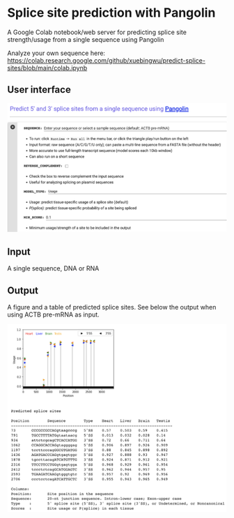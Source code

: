 # Splice site prediction with Pangolin

A Google Colab notebook/web server for predicting splice site strength/usage from a single sequence using Pangolin

Analyze your own sequence here: https://colab.research.google.com/github/xuebingwu/predict-splice-sites/blob/main/colab.ipynb

## User interface
![interface](./colab-gui.png?raw=true "Colab interface")

## Input
A single sequence, DNA or RNA

## Output
A figure and a table of predicted splice sites. See below the output when using ACTB pre-mRNA as input.

![ACTB-output](./sample-output2.png?raw=true "Sample output (ACTB pre-mRNA)")


